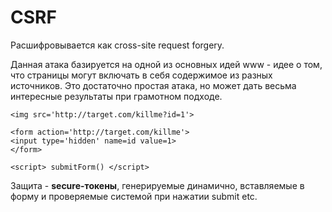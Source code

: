 # CSRF
Расшифровывается как cross-site request forgery.  

Данная атака базируется на одной из основных идей www - идее о том, что страницы могут включать в себя содержимое из разных источников. Это достаточно простая атака, но может дать весьма интересные результаты при грамотном подходе.

```
<img src='http://target.com/killme?id=1'>

<form action='http://target.com/killme'>
<input type='hidden' name=id value=1>
</form>

<script> submitForm() </script>
```

Защита - __secure-токены__, генерируемые динамично, вставляемые в форму и проверяемые системой при нажатии submit etc.
